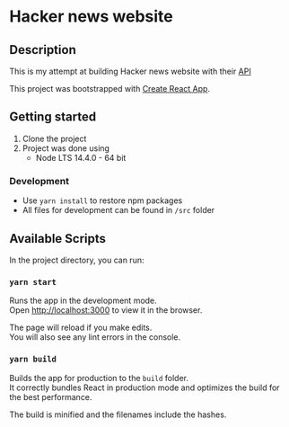 # Hacker news website

## Description
This is my attempt at building Hacker news website with their [API](https://github.com/HackerNews/API)

This project was bootstrapped with [Create React App](https://github.com/facebook/create-react-app).

## Getting started
1. Clone the project
2. Project was done using
    - Node LTS 14.4.0 - 64 bit

### Development
- Use `yarn install` to restore npm packages
- All files for development can be found in `/src` folder

## Available Scripts

In the project directory, you can run:

### `yarn start`

Runs the app in the development mode.<br />
Open [http://localhost:3000](http://localhost:3000) to view it in the browser.

The page will reload if you make edits.<br />
You will also see any lint errors in the console.

### `yarn build`

Builds the app for production to the `build` folder.<br />
It correctly bundles React in production mode and optimizes the build for the best performance.

The build is minified and the filenames include the hashes.<br />
